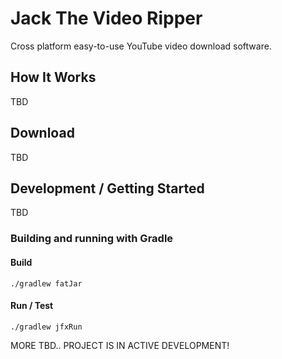 # Jack The Video Ripper

Cross platform easy-to-use YouTube video download software.

## How It Works

TBD

## Download

TBD

## Development / Getting Started

TBD

### Building and running with Gradle

#### Build

```
./gradlew fatJar
```

#### Run / Test

```
./gradlew jfxRun
```

MORE TBD.. PROJECT IS IN ACTIVE DEVELOPMENT!
